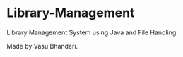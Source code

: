 # Library-Management

Library Management System using Java and File Handling

Made by Vasu Bhanderi.
